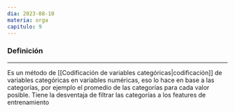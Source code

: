 ```yaml
---
dia: 2023-08-10
materia: orga
capitulo: 9
---
```

### Definición
---
Es un método de [[Codificación de variables categóricas|codificación]] de variables categóricas en variables numéricas, eso lo hace en base a las categorías, por ejemplo el promedio de las categorías para cada valor posible. Tiene la desventaja de filtrar las categorías a los features de entrenamiento